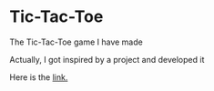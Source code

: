 # Tic-Tac-Toe
The Tic-Tac-Toe game I have made

Actually, I got inspired by a project and developed it

Here is the [link.](https://codewithcurious.com/java/tic-tac-toe-game-using-java-swing/)